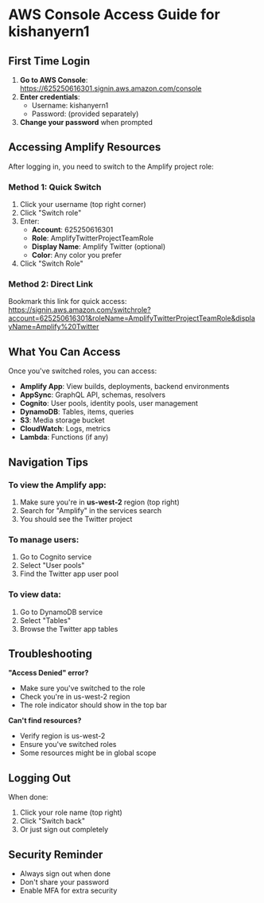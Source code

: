# AWS Console Access Guide for kishanyern1

## First Time Login

1. **Go to AWS Console**: https://625250616301.signin.aws.amazon.com/console
2. **Enter credentials**:
   - Username: kishanyern1
   - Password: (provided separately)
3. **Change your password** when prompted

## Accessing Amplify Resources

After logging in, you need to switch to the Amplify project role:

### Method 1: Quick Switch
1. Click your username (top right corner)
2. Click "Switch role"
3. Enter:
   - **Account**: 625250616301
   - **Role**: AmplifyTwitterProjectTeamRole
   - **Display Name**: Amplify Twitter (optional)
   - **Color**: Any color you prefer
4. Click "Switch Role"

### Method 2: Direct Link
Bookmark this link for quick access:
https://signin.aws.amazon.com/switchrole?account=625250616301&roleName=AmplifyTwitterProjectTeamRole&displayName=Amplify%20Twitter

## What You Can Access

Once you've switched roles, you can access:

- **Amplify App**: View builds, deployments, backend environments
- **AppSync**: GraphQL API, schemas, resolvers
- **Cognito**: User pools, identity pools, user management
- **DynamoDB**: Tables, items, queries
- **S3**: Media storage bucket
- **CloudWatch**: Logs, metrics
- **Lambda**: Functions (if any)

## Navigation Tips

### To view the Amplify app:
1. Make sure you're in **us-west-2** region (top right)
2. Search for "Amplify" in the services search
3. You should see the Twitter project

### To manage users:
1. Go to Cognito service
2. Select "User pools"
3. Find the Twitter app user pool

### To view data:
1. Go to DynamoDB service
2. Select "Tables"
3. Browse the Twitter app tables

## Troubleshooting

**"Access Denied" error?**
- Make sure you've switched to the role
- Check you're in us-west-2 region
- The role indicator should show in the top bar

**Can't find resources?**
- Verify region is us-west-2
- Ensure you've switched roles
- Some resources might be in global scope

## Logging Out

When done:
1. Click your role name (top right)
2. Click "Switch back"
3. Or just sign out completely

## Security Reminder

- Always sign out when done
- Don't share your password
- Enable MFA for extra security
